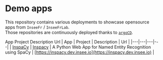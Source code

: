# Demo apps

This repository contains various deployments to showcase opensource apps from `InseeFr` / `InseeFrLab`.  
Those repositories are continuously deployed thanks to [`argoCD`](https://argoproj.github.io/argo-cd/).

App Project Description Url
| App | Project | Description | Url |
|---|---|---|---|
| [InspaCy](apps/inspacy) | [Inspacy](https://github.com/inseefrlab/inspacy-ui) | A Python Web App for Named Entity Recognition using SpaCy | [https://inspacy.dev.insee.io](https://inspacy.dev.insee.io) |
